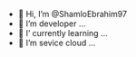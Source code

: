 - 👋 Hi, I’m @ShamloEbrahim97
- 👀 I’m developer ...
- 🌱 I’ currently learning ...
- 💞️ I’m sevice cloud ...


<!---

--->
